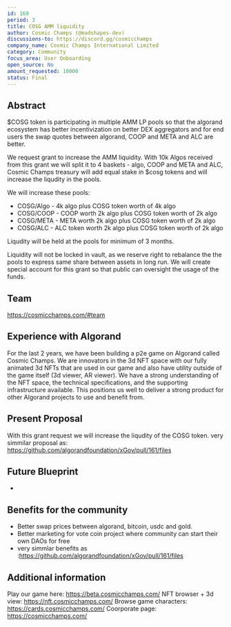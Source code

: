 ```yaml
---
id: 169
period: 3
title: COSG AMM liquidity
author: Cosmic Champs (@madshapes-dev)
discussions-to: https://discord.gg/cosmicchamps
company_name: Cosmic Champs International Limited
category: Community
focus_area: User Onboarding
open_source: No
amount_requested: 10000
status: Final
---
```


## Abstract
$COSG token is participating in multiple AMM LP pools so that the algorand ecosystem has better incentivization on better DEX aggregators and for end users the swap quotes between algorand, COOP and META and ALC are better.

We request grant to increase the AMM liquidity. With 10k Algos received from this grant we will split it to 4 baskets - algo, COOP and META and ALC, Cosmic Champs treasury will add equal stake in $cosg tokens and will increase the liqudity in the pools.

We will increase these pools:
- COSG/Algo - 4k algo plus COSG token worth of 4k algo
- COSG/COOP - COOP worth 2k algo plus COSG token worth of 2k algo
- COSG/META - META worth 2k algo plus COSG token worth of 2k algo
- COSG/ALC - ALC token worth 2k algo plus COSG token worth of 2k algo

Liqudity will be held at the pools for minimum of 3 months.

Liquidity will not be locked in vault, as we reserve right to rebalance the the pools to express same share between assets in long run. We will create special account for this grant so that public can oversight the usage of the funds.


## Team
<a href="https://cosmicchamps.com/#team" target="_blank">https://cosmicchamps.com/#team</a>

## Experience with Algorand
For the last 2 years, we have been building a p2e game on Algorand called Cosmic Champs. We are innovators in the 3d NFT space with our fully animated 3d NFTs that are used in our game and also have utility outside of the game itself (3d viewer, AR viewer).
We have a strong understanding of the NFT space, the technical specifications, and the supporting infrastructure available. This positions us well to deliver a strong product for other Algorand projects to use and benefit from.

## Present Proposal
With this grant request we will increase the liqudity of the COSG token.
very simmilar proposal as: https://github.com/algorandfoundation/xGov/pull/161/files


## Future Blueprint
-

## Benefits for the community
- Better swap prices between algorand, bitcoin, usdc and gold.
- Better marketing for vote coin project where community can start their own DAOs for free
- very simmlar benefits as :https://github.com/algorandfoundation/xGov/pull/161/files


## Additional information
Play our game here: <a href="https://beta.cosmicchamps.com/" target="_blank">https://beta.cosmicchamps.com/</a>
NFT browser + 3d view: <a href="https://nft.cosmicchamps.com/" target="_blank">https://nft.cosmicchamps.com/</a>
Browse game characters: <a href="https://cards.cosmicchamps.com/" target="_blank">https://cards.cosmicchamps.com/</a>
Coorporate page: <a href="https://cosmicchamps.com/" target="_blank">https://cosmicchamps.com/</a>
